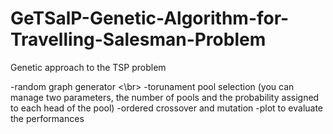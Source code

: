 # GeTSalP-Genetic-Algorithm-for-Travelling-Salesman-Problem
Genetic approach to the TSP problem

-random graph generator <\br>
-torunament pool selection (you can manage two parameters, the number of pools and the probability assigned to each head of the pool)
-ordered crossover and mutation
-plot to evaluate the performances
